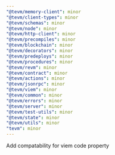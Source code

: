 ```yaml
---
"@tevm/memory-client": minor
"@tevm/client-types": minor
"@tevm/schemas": minor
"@tevm/node": minor
"@tevm/http-client": minor
"@tevm/precompiles": minor
"@tevm/blockchain": minor
"@tevm/decorators": minor
"@tevm/predeploys": minor
"@tevm/procedures": minor
"@tevm/revm": minor
"@tevm/contract": minor
"@tevm/actions": minor
"@tevm/jsonrpc": minor
"@tevm/viem": minor
"@tevm/common": minor
"@tevm/errors": minor
"@tevm/server": minor
"@tevm/test-utils": minor
"@tevm/state": minor
"@tevm/utils": minor
"tevm": minor
---
```


Add compatability for viem code property
